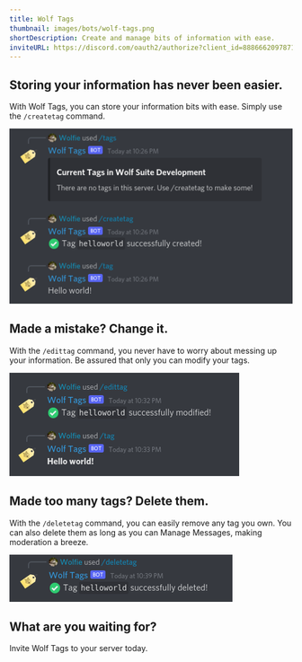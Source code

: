 ```yaml
---
title: Wolf Tags
thumbnail: images/bots/wolf-tags.png
shortDescription: Create and manage bits of information with ease.
inviteURL: https://discord.com/oauth2/authorize?client_id=888666209787199509&scope=bot%20applications.commands&permissions=0
---
```

## Storing your information has never been easier. 
With Wolf Tags, you can store your information bits with ease. Simply use the `/createtag` command.  

![Demonstration](/images/bots/wolf-tags-demonstration-1.png)

## Made a mistake? Change it.
With the `/edittag` command, you never have to worry about messing up your information. Be assured that only you can modify your tags. 

![Demonstration of editing](/images/bots/wolf-tags-demonstration-2.png)

## Made too many tags? Delete them.
With the `/deletetag` command, you can easily remove any tag you own. You can also delete them as long as you can Manage Messages, making moderation a breeze.

![Demonstration of deleting](/images/bots/wolf-tags-demonstration-3.png)

## What are you waiting for?
Invite Wolf Tags to your server today. 
